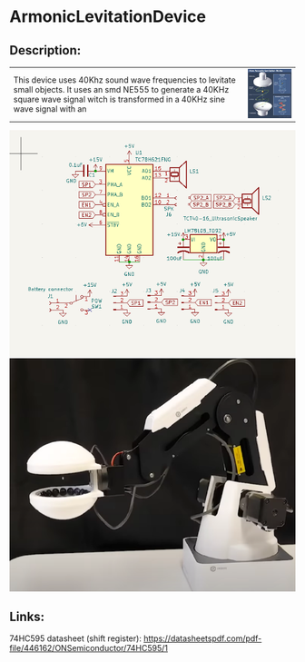 # ArmonicLevitationDevice

## Description:


<table>
  <tr>
    <td> This device uses 40Khz sound wave frequencies to levitate small objects. It uses an smd NE555 to generate a 40KHz square wave signal witch is transformed in a 40KHz sine wave signal with an  </td>
    <td><img src="https://github.com/Tonikiller10000/ArmonicLevitationDevice/blob/main/LevitationPictures/p1.webp" ></td>
  </tr>
</table>


<img src="https://github.com/Tonikiller10000/ArmonicLevitationDevice/blob/main/LevitationPictures/sch.png" >
<img src="https://github.com/Tonikiller10000/ArmonicLevitationDevice/blob/main/LevitationPictures/p2.png" >


## Links:
74HC595 datasheet (shift register): https://datasheetspdf.com/pdf-file/446162/ONSemiconductor/74HC595/1
